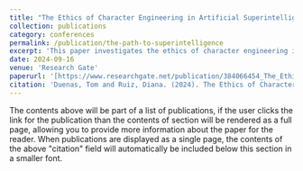 ```yaml
---
title: "The Ethics of Character Engineering in Artificial Superintelligence"
collection: publications
category: conferences
permalink: /publication/the-path-to-superintelligence
excerpt: 'This paper investigates the ethics of character engineering in artificial superintelligence (ASI), focusing on implications for AI governance and policy.'
date: 2024-09-16
venue: 'Research Gate'
paperurl: '[https://www.researchgate.net/publication/384066454_The_Ethics_of_Character_Engineering_in_Artificial_Superintelligence)'
citation: 'Duenas, Tom and Ruiz, Diana. (2024). The Ethics of Character Engineering in Artificial Superintelligence; <i>Research Gate</i>.'
---
```


The contents above will be part of a list of publications, if the user clicks the link for the publication than the contents of section will be rendered as a full page, allowing you to provide more information about the paper for the reader. When publications are displayed as a single page, the contents of the above "citation" field will automatically be included below this section in a smaller font.

